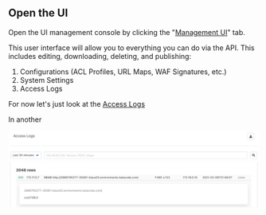 ## Open the UI

Open the UI management console by clicking the "[Management UI](https://[[HOST_SUBDOMAIN]]-30080-[[KATACODA_HOST]].environments.katacoda.com)" tab.

This user interface will allow you to everything you can do via the API. This includes editing, downloading, deleting, and publishing:

1. Configurations (ACL Profiles, URL Maps, WAF Signatures, etc.)
1. System Settings
1. Access Logs

For now let's just look at the [Access Logs](https://[[HOST_SUBDOMAIN]]-30080-[[KATACODA_HOST]].environments.katacoda.com/accesslog)

In another 

![Access Log](./assets/curiefense-ui-access-log.jpg)